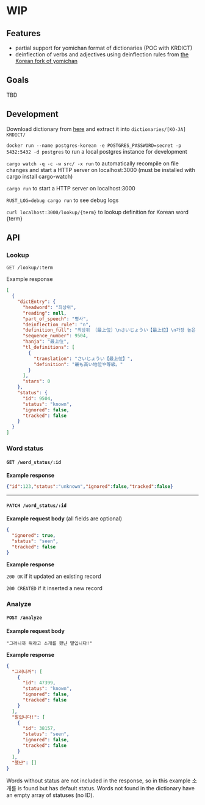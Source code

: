 # WIP
## Features
- partial support for yomichan format of dictionaries (POC with KRDICT)
- deinflection of verbs and adjectives using deinflection rules from [the Korean fork of yomichan](https://github.com/Lyroxide/yomichan-korean/blob/master/ext/data/deinflect.json)

## Goals
TBD

## Development
Download dictionary from [here](https://github.com/Lyroxide/yomichan-korean#dictionaries) and extract it into `dictionaries/[KO-JA] KRDICT/`

`docker run --name postgres-korean -e POSTGRES_PASSWORD=secret -p 5432:5432 -d postgres` to run a local postgres instance for development

`cargo watch -q -c -w src/ -x run` to automatically recompile on file changes and start a HTTP server on localhost:3000 (must be installed with cargo install cargo-watch)

`cargo run` to start a HTTP server on localhost:3000

`RUST_LOG=debug cargo run` to see debug logs

`curl localhost:3000/lookup/{term}` to lookup definition for Korean word {term}

## API

### Lookup
`GET /lookup/:term`

Example response
```json
[
  {
    "dictEntry": {
      "headword": "최상위",
      "reading": null,
      "part_of_speech": "명사",
      "deinflection_rule": "n",
      "definition_full": "최상위 〔最上位〕\nさいじょうい【最上位】\n가장 높은 지위나 등급.\n最も高い地位や等級。\n",
      "sequence_number": 9504,
      "hanja": "最上位",
      "tl_definitions": [
        {
          "translation": "さいじょうい【最上位】",
          "definition": "最も高い地位や等級。"
        }
      ],
      "stars": 0
    },
    "status": {
      "id": 9504,
      "status": "known",
      "ignored": false,
      "tracked": false
    }
  }
]
```

### Word status
#### `GET /word_status/:id`

**Example response**
```json
{"id":123,"status":"unknown","ignored":false,"tracked":false}
```

---

#### `PATCH /word_status/:id`

**Example request body** (all fields are optional)
```json
{
  "ignored": true,
  "status": "seen",
  "tracked": false
}
```

**Example response**

`200 OK` if it updated an existing record

`200 CREATED` if it inserted a new record

### Analyze
#### `POST /analyze`
**Example request body**

`"그러니까 뭐라고 소개를 했냔 말입니다!"`

**Example response**
```json
{
  "그러니까": [
    {
      "id": 47399,
      "status": "known",
      "ignored": false,
      "tracked": false
    }
  ],
  "말입니다!": [
    {
      "id": 38157,
      "status": "seen",
      "ignored": false,
      "tracked": false
    }
  ],
  "했냔": []
}
```

Words without status are not included in the response, so in this example 소개를 is found but has default status.
Words not found in the dictionary have an empty array of statuses (no ID).